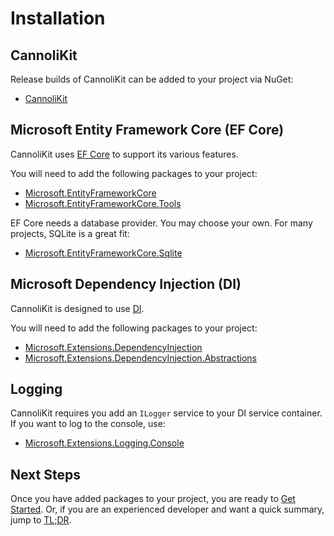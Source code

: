 # Installation

## CannoliKit
Release builds of CannoliKit can be added to your project via NuGet:
- [CannoliKit](https://www.nuget.org/packages/CannoliKit)

## Microsoft Entity Framework Core (EF Core)
CannoliKit uses [EF Core](https://learn.microsoft.com/en-us/ef/core/) to support its various features. 

You will need to add the following packages to your project:
- [Microsoft.EntityFrameworkCore](https://www.nuget.org/packages/Microsoft.EntityFrameworkCore)
- [Microsoft.EntityFrameworkCore.Tools](https://www.nuget.org/packages/Microsoft.EntityFrameworkCore.Tools)

EF Core needs a database provider. You may choose your own. For many projects, SQLite is a great fit:
- [Microsoft.EntityFrameworkCore.Sqlite](https://www.nuget.org/packages/Microsoft.EntityFrameworkCore.Sqlite)

## Microsoft Dependency Injection (DI)
CannoliKit is designed to use [DI](https://learn.microsoft.com/en-us/dotnet/core/extensions/dependency-injection). 

You will need to add the following packages to your project:
- [Microsoft.Extensions.DependencyInjection](https://www.nuget.org/packages/Microsoft.Extensions.DependencyInjection)
- [Microsoft.Extensions.DependencyInjection.Abstractions](https://www.nuget.org/packages/Microsoft.Extensions.DependencyInjection.Abstractions)

## Logging
CannoliKit requires you add an `ILogger` service to your DI service container. If you want to log to the console, use:
- [Microsoft.Extensions.Logging.Console](https://www.nuget.org/packages/Microsoft.Extensions.Logging.Console)

## Next Steps

Once you have added packages to your project, you are ready to [Get Started](getting-started/discord-developer.md). Or, if you are an experienced developer and want a quick summary, jump to [TL;DR](getting-started/tldr.md).